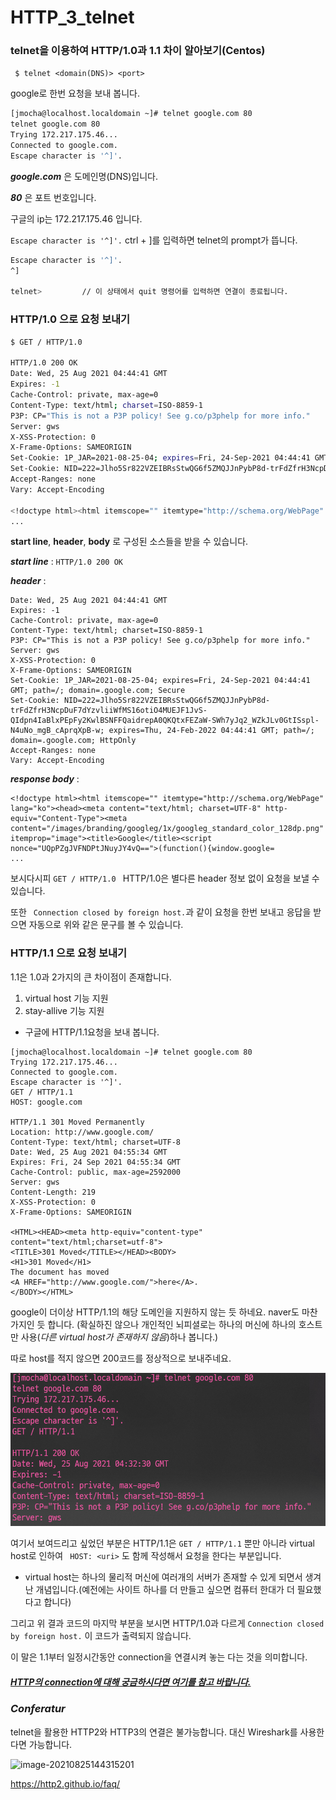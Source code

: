 # HTTP_3_telnet

### telnet을 이용하여 HTTP/1.0과 1.1 차이 알아보기(Centos) 



``` $ telnet <domain(DNS)> <port>```

google로 한번 요청을 보내 봅니다.

```bash
[jmocha@localhost.localdomain ~]# telnet google.com 80
telnet google.com 80
Trying 172.217.175.46...
Connected to google.com.
Escape character is '^]'.

```

__*google.com*__ 은 도메인명(DNS)입니다.

__*80*__ 은 포트 번호입니다.

구글의 ip는 172.217.175.46  입니다.

```Escape character is '^]'.```  ctrl + ]를 입력하면 telnet의 prompt가 뜹니다.

```bash
Escape character is '^]'.
^]

telnet>			// 이 상태에서 quit 명령어를 입력하면 연결이 종료됩니다.
```



### HTTP/1.0 으로 요청 보내기

```bash
$ GET / HTTP/1.0

HTTP/1.0 200 OK
Date: Wed, 25 Aug 2021 04:44:41 GMT
Expires: -1
Cache-Control: private, max-age=0
Content-Type: text/html; charset=ISO-8859-1
P3P: CP="This is not a P3P policy! See g.co/p3phelp for more info."
Server: gws
X-XSS-Protection: 0
X-Frame-Options: SAMEORIGIN
Set-Cookie: 1P_JAR=2021-08-25-04; expires=Fri, 24-Sep-2021 04:44:41 GMT; path=/; domain=.google.com; Secure
Set-Cookie: NID=222=Jlho5Sr822VZEIBRsStwQG6f5ZMQJJnPybP8d-trFdZfrH3NcpDuF7dYzvliiWfMS16otiO4MUEJF1JvS-QIdpn4IaBlxPEpFy2KwlBSNFFQaidrepA0QKQtxFEZaW-SWh7yJq2_WZkJLv0GtISspl-N4uNo_mgB_cAprqXpB-w; expires=Thu, 24-Feb-2022 04:44:41 GMT; path=/; domain=.google.com; HttpOnly
Accept-Ranges: none
Vary: Accept-Encoding

<!doctype html><html itemscope="" itemtype="http://schema.org/WebPage" lang="ko"><head><meta content="text/html; charset=UTF-8" http-equiv="Content-Type"><meta content="/images/branding/googleg/1x/googleg_standard_color_128dp.png" itemprop="image"><title>Google</title><script nonce="UQpPZgJVFNDPtJNuyJY4vQ==">(function(){window.google={kEI:'ucolYZmEE5L1hwOWjrygBA',kEXPI:'0,18167,184175,569873,1,530320,56873,954,5104,207,2414,2390,2316,383,246,5,1354,5251,1122515,1197719,564,302679,26305,51224,16114,17444,11240,17572,4859,1361,9291,3020,17588,4020,978,13228,3847,10622,14528,234,4282,2778,919,2372,2709,1593,1279,2212,239,291,149,1103,840,6297,108,4012,2023,2297,14670,2269,1,957,1989,856,7,4774,7580,5096,7539,5374,3409,906,2,941,2614,13142,3,576,6459,149,13975,4,1528,2304,1236,5226,577,4684,2014,4067,2506,7038,4764,2658,4242,2459,654,32,5664,5749,2215,2305,638,1494,5586,3772,7428,2521,3276,2560,4094,20,3118,6,908,3,3541,1,14710,1816,281,912,5994,16726,1344,371,2,3057,6166,4799,1337,594,1532,2377,1590,90,743,1275,1075,461,3042,1576,3,472,6652,623,460,677,774,386,1269,5138,293,2377,2722,4545,3,123,5350,4635,230,356,628,1962,401,9,2,6,4798,1039,1513,104,319,1932,190,2445,1385,2396,1917,555,10,1645,2000,1394,324,49,1216,270,545,2,1,78,948,6,708,49,539,720,2,290,245,257,684,2268,111,2169,159,1090,306,318,27,1112,12,499,393,114,277,158,9,503,880,229,22,540,46,337,79,74,95,52,110,455,1092,9,3,763,461,5590007,99,127,220,83,32,31,135,2,5996586,2800696,882,444,1,2,80,1,1796,1,9,2553,1,748,141,795,563,1,4265,1,1,2,1331,4142,2609,155,17,13,72,139,4,2,20,2,169,13,19,46,5,39,96,548,29,2,2,1,2,1,2,2,7,4,1,2,2,2,2,2,2,353,513,186,1,1,158,3,2,2,2,2,2,4,2,3,3,269,234,2,1,1,7,16,15,9,8,6,10,1,5,1,25,23954381,4041352,338,3,2414,445,2,459,7,172,406,9,2259,984,1534',kBL:'qA29'};google.sn='webhp';google.kHL='ko';})();(function(){
...
```

**start line**, **header**, **body** 로 구성된 소스들을 받을 수 있습니다.

**_start line_** : ```HTTP/1.0 200 OK```

**_header_** : 

```
Date: Wed, 25 Aug 2021 04:44:41 GMT
Expires: -1
Cache-Control: private, max-age=0
Content-Type: text/html; charset=ISO-8859-1
P3P: CP="This is not a P3P policy! See g.co/p3phelp for more info."
Server: gws
X-XSS-Protection: 0
X-Frame-Options: SAMEORIGIN
Set-Cookie: 1P_JAR=2021-08-25-04; expires=Fri, 24-Sep-2021 04:44:41 GMT; path=/; domain=.google.com; Secure
Set-Cookie: NID=222=Jlho5Sr822VZEIBRsStwQG6f5ZMQJJnPybP8d-trFdZfrH3NcpDuF7dYzvliiWfMS16otiO4MUEJF1JvS-QIdpn4IaBlxPEpFy2KwlBSNFFQaidrepA0QKQtxFEZaW-SWh7yJq2_WZkJLv0GtISspl-N4uNo_mgB_cAprqXpB-w; expires=Thu, 24-Feb-2022 04:44:41 GMT; path=/; domain=.google.com; HttpOnly
Accept-Ranges: none
Vary: Accept-Encoding
```

**_response body_** :

```
<!doctype html><html itemscope="" itemtype="http://schema.org/WebPage" lang="ko"><head><meta content="text/html; charset=UTF-8" http-equiv="Content-Type"><meta content="/images/branding/googleg/1x/googleg_standard_color_128dp.png" itemprop="image"><title>Google</title><script nonce="UQpPZgJVFNDPtJNuyJY4vQ==">(function(){window.google=
...
```

보시다시피 ``` GET / HTTP/1.0  ``` HTTP/1.0은 별다른 header 정보 없이 요청을 보낼 수 있습니다.

또한 ``` Connection closed by foreign host.```과 같이 요청을 한번 보내고 응답을 받으면 자동으로 위와 같은 문구를 볼 수 있습니다.



### HTTP/1.1 으로 요청 보내기

1.1은 1.0과 2가지의 큰 차이점이 존재합니다.

1. virtual host 기능 지원
2. stay-allive 기능 지원

- 구글에 HTTP/1.1요청을 보내 봅니다.

```
[jmocha@localhost.localdomain ~]# telnet google.com 80
Trying 172.217.175.46...
Connected to google.com.
Escape character is '^]'.
GET / HTTP/1.1
HOST: google.com

HTTP/1.1 301 Moved Permanently
Location: http://www.google.com/
Content-Type: text/html; charset=UTF-8
Date: Wed, 25 Aug 2021 04:55:34 GMT
Expires: Fri, 24 Sep 2021 04:55:34 GMT
Cache-Control: public, max-age=2592000
Server: gws
Content-Length: 219
X-XSS-Protection: 0
X-Frame-Options: SAMEORIGIN

<HTML><HEAD><meta http-equiv="content-type" content="text/html;charset=utf-8">
<TITLE>301 Moved</TITLE></HEAD><BODY>
<H1>301 Moved</H1>
The document has moved
<A HREF="http://www.google.com/">here</A>.
</BODY></HTML>
```

google이 더이상 HTTP/1.1의 해당 도메인을 지원하지 않는 듯 하네요. naver도 마찬가지인 듯 합니다. (확실하진 않으나 개인적인 뇌피셜로는 하나의 머신에 하나의 호스트만 사용(*다른 virtual host가 존재하지 않음*)하나 봅니다.)

따로 host를 적지 않으면 200코드를 정상적으로 보내주네요.

![image-20210825133256011](HTTP_3_telnet.assets/image-20210825133256011.png)

여기서 보여드리고 싶었던 부분은 HTTP/1.1은 ```GET / HTTP/1.1``` 뿐만 아니라 virtual host로 인하여 ``` HOST: <uri>``` 도 함께 작성해서 요청을 한다는 부분입니다.

- virtual host는 하나의 물리적 머신에 여러개의 서버가 존재할 수 있게 되면서 생겨난 개념입니다.(예전에는 사이트 하나를 더 만들고 싶으면 컴퓨터 한대가 더 필요했다고 합니다)

그리고 위 결과 코드의 마지막 부분을 보시면 HTTP/1.0과 다르게 ```Connection closed by foreign host.``` 이 코드가 출력되지 않습니다.

이 말은 1.1부터 일정시간동안 connection을 연결시켜 놓는 다는 것을 의미합니다.

##### [*HTTP의 connection에 대해 궁금하시다면 여기를 참고 바랍니다.*](https://jjam89.tistory.com/148)



### *Conferatur*

telnet을 활용한 HTTP2와 HTTP3의 연결은 불가능합니다. 대신 Wireshark를 사용한다면 가능합니다.

![image-20210825144315201](Untitled.assets/image-20210825144315201.png)

https://http2.github.io/faq/

